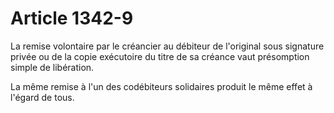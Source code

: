 # Article 1342-9

<p>La remise volontaire par le créancier au débiteur de l'original sous signature privée ou de la copie exécutoire du titre de sa créance vaut présomption simple de libération.</p><p>La même remise à l'un des codébiteurs solidaires produit le même effet à l'égard de tous.</p>